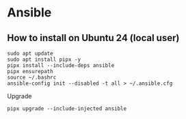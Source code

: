 # Ansible

## How to install on Ubuntu 24 (local user)

```shell
sudo apt update
sudo apt install pipx -y
pipx install --include-deps ansible
pipx ensurepath
source ~/.bashrc
ansible-config init --disabled -t all > ~/.ansible.cfg
```
Upgrade 
```shell
pipx upgrade --include-injected ansible
```
